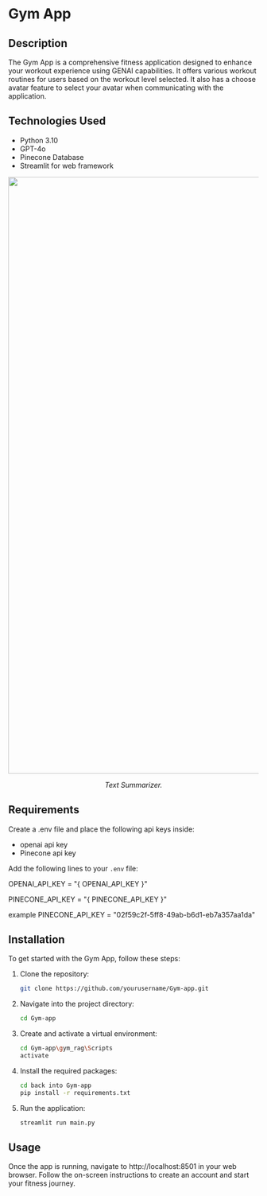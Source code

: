 # Gym App

## Description
The Gym App is a comprehensive fitness application designed to enhance your workout experience using GENAI capabilities. It offers various workout routines for users based on the workout level selected. It also has
a choose avatar feature to select your avatar when communicating with the application.

## Technologies Used
- Python 3.10
- GPT-4o
- Pinecone Database
- Streamlit for web framework


<div align="center">
    <img src="./Images/text-summarization.png" alt="Summarization Results" width="1200">
    <p><em>Text Summarizer.</em></p>
</div>



## Requirements
Create a .env file and place the following api keys inside:
- openai api key 
- Pinecone api key

Add the following lines to your `.env` file:

OPENAI_API_KEY = "{ OPENAI_API_KEY }"

PINECONE_API_KEY = "{ PINECONE_API_KEY }"

example  PINECONE_API_KEY = "02f59c2f-5ff8-49ab-b6d1-eb7a357aa1da"

## Installation
To get started with the Gym App, follow these steps:

1. Clone the repository:
   ```bash
   git clone https://github.com/yourusername/Gym-app.git

2. Navigate into the project directory:
   ```bash
   cd Gym-app

3. Create and activate a virtual environment:
   ```bash
   cd Gym-app\gym_rag\Scripts
   activate

4. Install the required packages:
   ```bash
   cd back into Gym-app
   pip install -r requirements.txt

6. Run the application:
   ```bash
   streamlit run main.py

## Usage

Once the app is running, navigate to http://localhost:8501 in your web browser. Follow the on-screen instructions to create an account and start your fitness journey.







   

